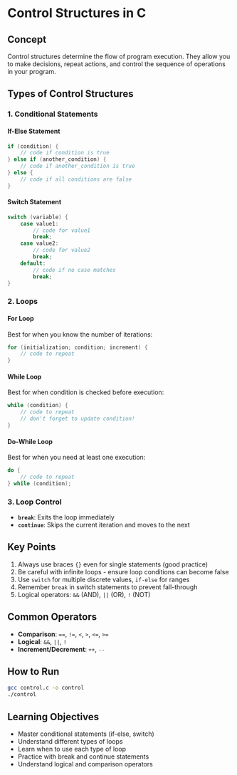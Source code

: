  # Control Structures in C

## Concept
Control structures determine the flow of program execution. They allow you to make decisions, repeat actions, and control the sequence of operations in your program.

## Types of Control Structures

### 1. Conditional Statements

#### If-Else Statement
```c
if (condition) {
    // code if condition is true
} else if (another_condition) {
    // code if another_condition is true
} else {
    // code if all conditions are false
}
```

#### Switch Statement
```c
switch (variable) {
    case value1:
        // code for value1
        break;
    case value2:
        // code for value2
        break;
    default:
        // code if no case matches
        break;
}
```

### 2. Loops

#### For Loop
Best for when you know the number of iterations:
```c
for (initialization; condition; increment) {
    // code to repeat
}
```

#### While Loop
Best for when condition is checked before execution:
```c
while (condition) {
    // code to repeat
    // don't forget to update condition!
}
```

#### Do-While Loop
Best for when you need at least one execution:
```c
do {
    // code to repeat
} while (condition);
```

### 3. Loop Control

- **`break`**: Exits the loop immediately
- **`continue`**: Skips the current iteration and moves to the next

## Key Points
1. Always use braces `{}` even for single statements (good practice)
2. Be careful with infinite loops - ensure loop conditions can become false
3. Use `switch` for multiple discrete values, `if-else` for ranges
4. Remember `break` in switch statements to prevent fall-through
5. Logical operators: `&&` (AND), `||` (OR), `!` (NOT)

## Common Operators
- **Comparison**: `==`, `!=`, `<`, `>`, `<=`, `>=`
- **Logical**: `&&`, `||`, `!`
- **Increment/Decrement**: `++`, `--`

## How to Run
```bash
gcc control.c -o control
./control
```

## Learning Objectives
- Master conditional statements (if-else, switch)
- Understand different types of loops
- Learn when to use each type of loop
- Practice with break and continue statements
- Understand logical and comparison operators
